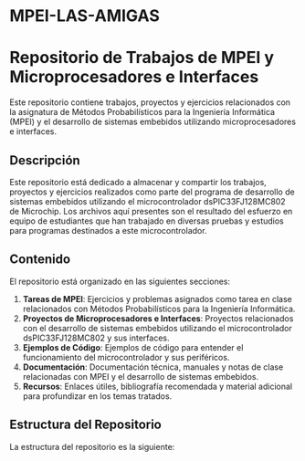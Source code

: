 # MPEI-LAS-AMIGAS
# Repositorio de Trabajos de MPEI y Microprocesadores e Interfaces

Este repositorio contiene trabajos, proyectos y ejercicios relacionados con la asignatura de Métodos Probabilísticos para la Ingeniería Informática (MPEI) y el desarrollo de sistemas embebidos utilizando microprocesadores e interfaces.

## Descripción

Este repositorio está dedicado a almacenar y compartir los trabajos, proyectos y ejercicios realizados como parte del programa de desarrollo de sistemas embebidos utilizando el microcontrolador dsPIC33FJ128MC802 de Microchip. Los archivos aquí presentes son el resultado del esfuerzo en equipo de estudiantes que han trabajado en diversas pruebas y estudios para programas destinados a este microcontrolador.

## Contenido

El repositorio está organizado en las siguientes secciones:

1. **Tareas de MPEI**: Ejercicios y problemas asignados como tarea en clase relacionados con Métodos Probabilísticos para la Ingeniería Informática.
2. **Proyectos de Microprocesadores e Interfaces**: Proyectos relacionados con el desarrollo de sistemas embebidos utilizando el microcontrolador dsPIC33FJ128MC802 y sus interfaces.
3. **Ejemplos de Código**: Ejemplos de código para entender el funcionamiento del microcontrolador y sus periféricos.
4. **Documentación**: Documentación técnica, manuales y notas de clase relacionadas con MPEI y el desarrollo de sistemas embebidos.
5. **Recursos**: Enlaces útiles, bibliografía recomendada y material adicional para profundizar en los temas tratados.

## Estructura del Repositorio

La estructura del repositorio es la siguiente:

